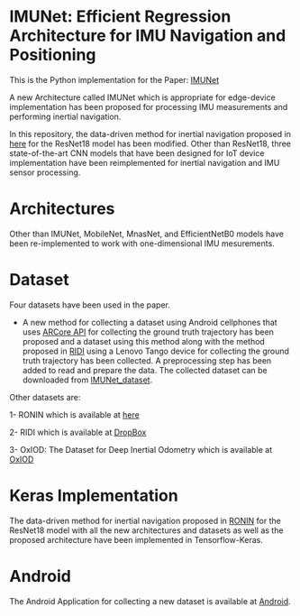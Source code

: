 # IMUNet: Efficient Regression Architecture for IMU Navigation and Positioning

This is the Python implementation for the Paper: [IMUNet](https://arxiv.org/abs/2208.00068)

A new Architecture called IMUNet which is appropriate for edge-device implementation has been proposed for processing IMU measurements and performing inertial navigation. 

In this repository, the data-driven method for inertial navigation proposed in [here](https://github.com/Sachini/ronin) for the ResNet18 model has been modified.
Other than ResNet18, three state-of-the-art CNN models that have been designed for IoT device implementation have been reimplemented for inertial navigation and IMU sensor processing. 

# Architectures
Other than IMUNet, MobileNet, MnasNet, and EfficientNetB0 models have been re-implemented to work with one-dimensional IMU mesurements. 

# Dataset
Four datasets have been used in the paper.
* A new method for collecting a dataset using Android cellphones that uses [ARCore API](https://developers.google.com/ar/reference) for collecting the ground truth trajectory has been proposed and a dataset using this method along with the method proposed in [RIDI](https://github.com/higerra/ridi_imu) using a Lenovo Tango device for collecting the ground truth trajectory has been collected. A preprocessing step has been added to read and prepare the data. The collected dataset can be downloaded from [IMUNet_dataset](https://www.dropbox.com/scl/fi/7o6qr0vexylxhec2u4xoi/IMUNet_dataset.zip?rlkey=h8u5374ow5djg2ybul74q2e5q&dl=0).

Other datasets are:

1- RONIN which is available at [here](https://ronin.cs.sfu.ca/) 

2- RIDI which is available at [DropBox](https://www.dropbox.com/s/9zzaj3h3u4bta23/ridi_data_publish_v2.zip?dl=0)  

3- OxIOD: The Dataset for Deep Inertial Odometry which is available at [OxIOD](http://deepio.cs.ox.ac.uk/ )   


# Keras Implementation
The data-driven method for inertial navigation proposed in [RONIN](https://github.com/Sachini/ronin) for the ResNet18 model with all the new architectures and datasets as well as the proposed architecture have been implemented in Tensorflow-Keras. 

# Android
The Android Application for collecting a new dataset is available at [Android](https://github.com/BehnamZeinali/IMUNet_Android). 


